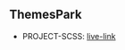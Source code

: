 ## ThemesPark


- PROJECT-SCSS: [live-link](https://muhammed-nayeem.github.io/ThemesPark/PROJECT-SCSS/)
